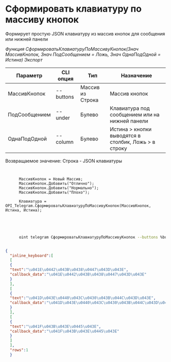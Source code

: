 ﻿---
sidebar_position: 12
---

# Сформировать клавиатуру по массиву кнопок
 Формирует простую JSON клавиатуру из массив кнопок для сообщения или нижней панели


*Функция СформироватьКлавиатуруПоМассивуКнопок(Знач МассивКнопок, Знач ПодСообщением = Ложь, Знач ОднаПодОдной = Истина) Экспорт*

  | Параметр | CLI опция | Тип | Назначение |
  |-|-|-|-|
  | МассивКнопок | --buttons | Массив из Строка | Массив кнопок |
  | ПодСообщением | --under | Булево | Клавиатура под сообщением или на нижней панели |
  | ОднаПодОдной | --column | Булево | Истина > кнопки выводятся в столбик, Ложь > в строку |

  
  Возвращаемое значение:   Строка -  JSON клавиатуры

```bsl title="Пример кода"
	
      
      МассивКнопок = Новый Массив;
      МассивКнопок.Добавить("Отлично");
      МассивКнопок.Добавить("Нормально");
      МассивКнопок.Добавить("Плохо");
      
      Клавиатура = OPI_Telegram.СформироватьКлавиатуруПоМассивуКнопок(МассивКнопок, Истина, Истина);
      
    
	
```

```sh title="Пример команды CLI"
    
      oint telegram СформироватьКлавиатуруПоМассивуКнопок --buttons %buttons% --under %under% --column %column%


```


```json title="Результат"

{
  "inline_keyboard":[
  [
  {
  "text":"\u041E\u0442\u043B\u0438\u0447\u043D\u043E",
  "callback_data":"\u041E\u0442\u043B\u0438\u0447\u043D\u043E"
  }
  ],
  [
  {
  "text":"\u041D\u043E\u0440\u043C\u0430\u043B\u044C\u043D\u043E",
  "callback_data":"\u041D\u043E\u0440\u043C\u0430\u043B\u044C\u043D\u043E"
  }
  ],
  [
  {
  "text":"\u041F\u043B\u043E\u0445\u043E",
  "callback_data":"\u041F\u043B\u043E\u0445\u043E"
  }
  ]
  ],
  "rows":1
  }

```
